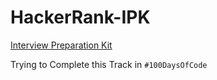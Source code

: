 # HackerRank-IPK
[Interview Preparation Kit](https://www.hackerrank.com/interview/interview-preparation-kit)

Trying to Complete this Track in `#100DaysOfCode` 
